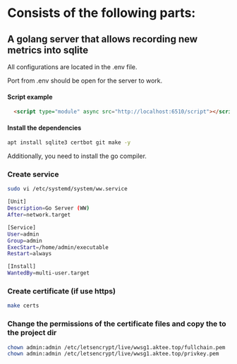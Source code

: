 # Consists of the following parts:

## A golang server that allows recording new metrics into sqlite

All configurations are located in the .env file.

Port from .env should be open for the server to work.

#### Script example

```html
  <script type="module" async src="http://localhost:6510/script"></script>
```

#### Install the dependencies

```bash
apt install sqlite3 certbot git make -y
```
Additionally, you need to install the go compiler.

### Create service 
```bash
sudo vi /etc/systemd/system/ww.service
```

```bash
[Unit]
Description=Go Server (WW)
After=network.target

[Service]
User=admin
Group=admin
ExecStart=/home/admin/executable
Restart=always

[Install]
WantedBy=multi-user.target
```

### Create certificate (if use https)

```bash
make certs
```

### Change the permissions of the certificate files and copy the to the project dir
```bash
chown admin:admin /etc/letsencrypt/live/wwsg1.aktee.top/fullchain.pem
chown admin:admin /etc/letsencrypt/live/wwsg1.aktee.top/privkey.pem
```